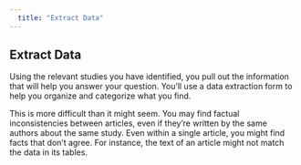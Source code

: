 ```yaml
---
  title: "Extract Data"
---
```


##  Extract Data

Using the relevant studies you have identified, you pull out the information that will help you answer your question. You’ll use a data extraction form to help you organize and categorize what you find. 

This is more difficult than it might seem. You may find factual inconsistencies between articles, even if they’re written by the same authors about the same study.  Even within a single article, you might find facts that don’t agree. For instance, the text of an article might not match the data in its tables. 
